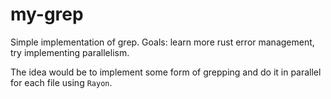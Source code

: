# my-grep
Simple implementation of grep. Goals: learn more rust error management, try implementing parallelism.

The idea would be to implement some form of grepping and do it in parallel for each file using `Rayon`. 


